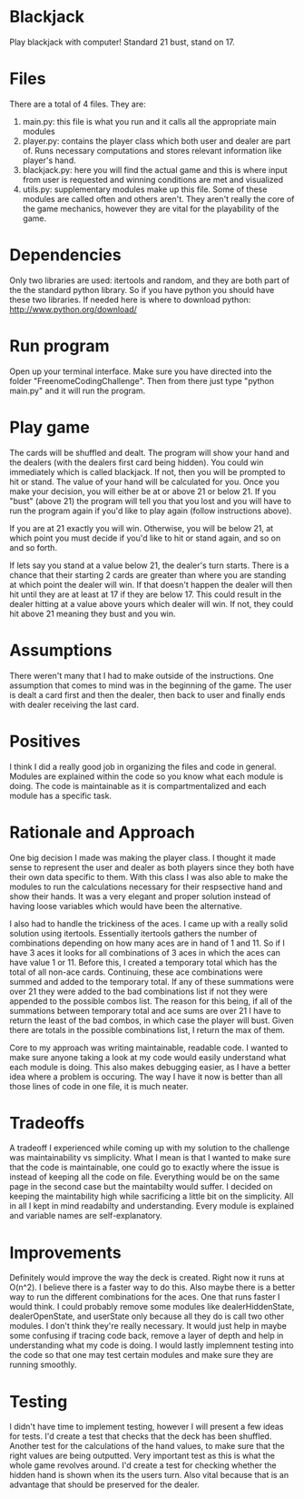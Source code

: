 # Blackjack
Play blackjack with computer! Standard 21 bust, stand on 17.

# Files

There are a total of 4 files. They are:
1. main.py: this file is what you run and it calls all the appropriate main modules
2. player.py: contains the player class which both user and dealer are part of. Runs necessary computations and stores relevant information like player's hand.
3. blackjack.py: here you will find the actual game and this is where input from user is requested and winning conditions are met and visualized
4. utils.py: supplementary modules make up this file. Some of these modules are called often and others aren't. They aren't really the core of the game mechanics, however they are vital for the playability of the game.

# Dependencies

Only two libraries are used: itertools and random, and they are both part of the the standard python library. So if you have python you should have these two libraries.
If needed here is where to download python: http://www.python.org/download/

# Run program

Open up your terminal interface. Make sure you have directed into the folder "FreenomeCodingChallenge". Then from there just type "python main.py" and it will run the program.

# Play game

The cards will be shuffled and dealt. The program will show your hand and the dealers (with the dealers first card being hidden). You could win immediately which is called blackjack. If not, then you will be prompted to hit or stand. The value of your hand will be calculated for you. Once you make your decision, you will either be at or above 21 or below 21. If you "bust" (above 21) the program will tell you that you lost and you will have to run the program again if you'd like to play again (follow instructions above).

If you are at 21 exactly you will win. Otherwise, you will be below 21, at which point you must decide if you'd like to hit or stand again, and so on and so forth.

If lets say you stand at a value below 21, the dealer's turn starts. There is a chance that their starting 2 cards are greater than where you are standing at which point the dealer will win. If that doesn't happen the dealer will then hit until they are at least at 17 if they are below 17. This could result in the dealer hitting at a value above yours which dealer will win. If not, they could hit above 21 meaning they bust and you win.

# Assumptions

There weren't many that I had to make outside of the instructions. One assumption that comes to mind was in the beginning of the game. The user is dealt a card first and then the dealer, then back to user and finally ends with dealer receiving the last card.

# Positives

I think I did a really good job in organizing the files and code in general. Modules are explained within the code so you know what each module is doing. The code is maintainable as it is compartmentalized and each module has a specific task.

# Rationale and Approach

One big decision I made was making the player class. I thought it made sense to represent the user and dealer as both players since they both have their own data specific to them. With this class I was also able to make the modules to run the calculations necessary for their respsective hand and show their hands. It was a very elegant and proper solution instead of having loose variables which would have been the alternative.

I also had to handle the trickiness of the aces. I came up with a really solid solution using itertools. Essentially itertools gathers the number of combinations depending on how many aces are in hand of 1 and 11. So if I have 3 aces it looks for all combinations of 3 aces in which the aces can have value 1 or 11. Before this, I created a temporary total which has the total of all non-ace cards. Continuing, these ace combinations were summed and added to the temporary total. If any of these summations were over 21 they were added to the bad combinations list if not they were appended to the possible combos list. The reason for this being, if all of the summations between temporary total and ace sums are over 21 I have to return the least of the bad combos, in which case the player will bust. Given there are totals in the possible combinations list, I return the max of them.

Core to my approach was writing maintainable, readable code. I wanted to make sure anyone taking a look at my code would easily understand what each module is doing. This also makes debugging easier, as I have a better idea where a problem is occuring. The way I have it now is better than all those lines of code in one file, it is much neater.

# Tradeoffs

A tradeoff I experienced while coming up with my solution to the challenge was maintainability vs simplicity. What I mean is that I wanted to make sure that the code is maintainable, one could go to exactly where the issue is instead of keeping all the code on file. Everything would be on the same page in the second case but the maintabilty would suffer. I decided on keeping the maintability high while sacrificing a little bit on the simplicity. All in all I kept in mind readabilty and understanding. Every module is explained and variable names are self-explanatory. 

# Improvements

Definitely would improve the way the deck is created. Right now it runs at O(n^2). I believe there is a faster way to do this. Also maybe there is a better way to run the different combinations for the aces. One that runs faster I would think. I could probably remove some modules like dealerHiddenState, dealerOpenState, and userState only because all they do is call two other modules. I don't think they're really necessary. It would just help in maybe some confusing if tracing code back, remove a layer of depth and help in understanding what my code is doing. I would lastly implemnent testing into the code so that one may test certain modules and make sure they are running smoothly.

# Testing

I didn't have time to implement testing, however I will present a few ideas for tests. I'd create a test that checks that the deck has been shuffled. Another test for the calculations of the hand values, to make sure that the right values are being outputted. Very important test as this is what the whole game revolves around. I'd create a test for checking whether the hidden hand is shown when its the users turn. Also vital because that is an advantage that should be preserved for the dealer.
